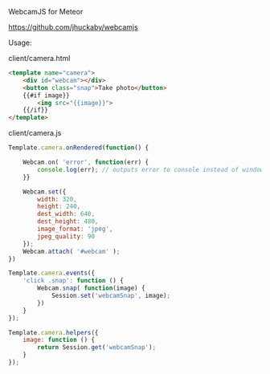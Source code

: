 WebcamJS for Meteor

https://github.com/jhuckaby/webcamjs

Usage:

client/camera.html
```html
<template name="camera">
	<div id="webcam"></div>
	<button class="snap">Take photo</button>
	{{#if image}}
		<img src="{{image}}">
	{{/if}}
</template>
```

client/camera.js
```javascript
Template.camera.onRendered(function() {

	Webcam.on( 'error', function(err) {
		console.log(err); // outputs error to console instead of window.alert
	}}

	Webcam.set({
		width: 320,
		height: 240,
		dest_width: 640,
		dest_height: 480,
		image_format: 'jpeg',
		jpeg_quality: 90
	});
	Webcam.attach( '#webcam' );
})

Template.camera.events({
	'click .snap': function () {
		Webcam.snap( function(image) {
			Session.set('webcamSnap', image);
		})
	}
});

Template.camera.helpers({
	image: function () {
		return Session.get('webcamSnap');
	}
});
```
